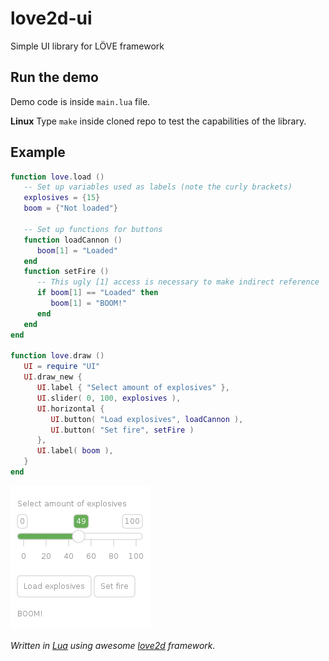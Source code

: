 # love2d-ui
Simple UI library for LÖVE framework

## Run the demo
Demo code is inside `main.lua` file.

**Linux**
Type `make` inside cloned repo to test the capabilities of the library.

## Example
```lua
function love.load ()
   -- Set up variables used as labels (note the curly brackets)
   explosives = {15}
   boom = {"Not loaded"}

   -- Set up functions for buttons
   function loadCannon () 
      boom[1] = "Loaded" 
   end
   function setFire ()
      -- This ugly [1] access is necessary to make indirect reference
      if boom[1] == "Loaded" then 
         boom[1] = "BOOM!" 
      end
   end
end

function love.draw ()
   UI = require "UI"
   UI.draw_new {
      UI.label { "Select amount of explosives" },
      UI.slider( 0, 100, explosives ),
      UI.horizontal {  
         UI.button( "Load explosives", loadCannon ), 
         UI.button( "Set fire", setFire )
      },
      UI.label( boom ),
   }
end
```
![Example of UI](example.png)

*Written in [Lua](https://www.lua.org/) using awesome [love2d](https://love2d.org/) framework.*
